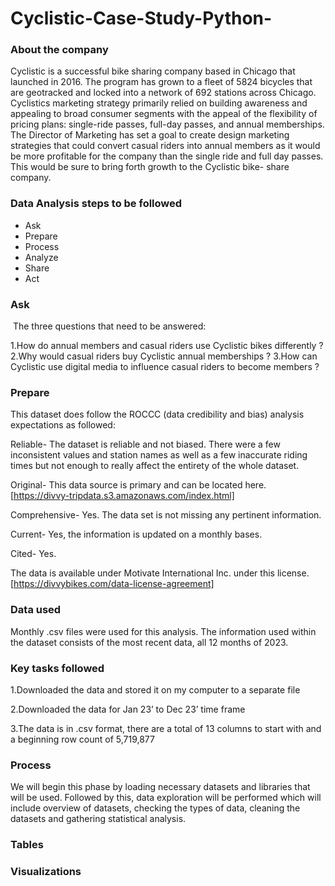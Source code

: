 

# Cyclistic-Case-Study-Python-
### About the company
Cyclistic is a successful bike sharing company based in Chicago that launched in 2016. The program has grown to a fleet of 5824 bicycles that are geotracked and locked into a network of 692 stations across Chicago. Cyclistics marketing strategy primarily relied on building awareness and appealing to broad consumer segments with the appeal of the flexibility of pricing plans: single-ride passes, full-day passes, and annual memberships. The Director of Marketing has set a goal to create design marketing strategies that could convert casual riders into annual members as it would be more profitable for the company than the single ride and full day passes. This would be sure to bring forth growth to the Cyclistic bike- share company.

### Data Analysis steps to be followed
* Ask
* Prepare
* Process
* Analyze
* Share
* Act

### Ask
​ The three questions that need to be answered: ​

1.How do annual members and casual riders use Cyclistic bikes differently ?
2.Why would casual riders buy Cyclistic annual memberships ?
3.How can Cyclistic use digital media to influence casual riders to become members ? ​

### Prepare
This dataset does follow the ROCCC (data credibility and bias) analysis expectations as followed:

Reliable- The dataset is reliable and not biased. There were a few inconsistent values and station names as well as a few inaccurate riding times but not enough to really affect the entirety of the whole dataset.

Original- This data source is primary and can be located here. [https://divvy-tripdata.s3.amazonaws.com/index.html]

Comprehensive- Yes. The data set is not missing any pertinent information.

Current- Yes, the information is updated on a monthly bases.

Cited- Yes.

The data is available under Motivate International Inc. under this license. [https://divvybikes.com/data-license-agreement]

### Data used 
Monthly .csv files were used for this analysis. The information used within the dataset consists of the most recent data, all 12 months of 2023.

### Key tasks followed
1.Downloaded the data and stored it on my computer to a separate file

2.Downloaded the data for Jan 23’ to Dec 23’ time frame

3.The data is in .csv format, there are a total of 13 columns to start with and a beginning row count of 5,719,877

### Process
We will begin this phase by loading necessary datasets and libraries that will be used. Followed by this, data exploration will be performed which will include overview of datasets, checking the types of data, cleaning the datasets and gathering statistical analysis.

### Tables 





### Visualizations 

